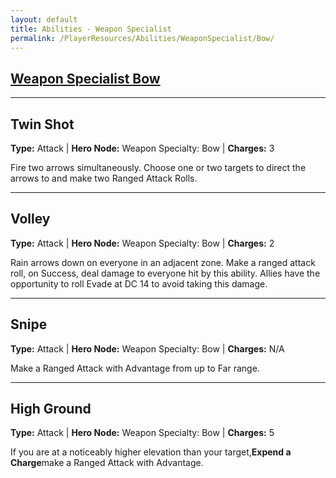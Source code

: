 ```yaml
---
layout: default
title: Abilities - Weapon Specialist
permalink: /PlayerResources/Abilities/WeaponSpecialist/Bow/
---
```

## [Weapon Specialist Bow](#Bow)

------------------------------------------------
## Twin Shot

**Type:** Attack 
| **Hero Node:** Weapon Specialty: Bow 
| **Charges:** 3

Fire two arrows simultaneously. Choose one or two targets to direct the arrows to and make two Ranged Attack Rolls.

------------------------------------------------
## Volley

**Type:** Attack 
| **Hero Node:** Weapon Specialty: Bow 
| **Charges:** 2

Rain arrows down on everyone in an adjacent zone. Make a ranged attack roll, on Success, deal damage to everyone hit by this ability. Allies have the opportunity to roll Evade at DC 14 to avoid taking this damage.

------------------------------------------------
## Snipe

**Type:** Attack 
| **Hero Node:** Weapon Specialty: Bow 
| **Charges:** N/A

Make a Ranged Attack with Advantage from up to Far range.

------------------------------------------------
## High Ground

**Type:** Attack 
| **Hero Node:** Weapon Specialty: Bow 
| **Charges:** 5

If you are at a noticeably higher elevation than your target,**Expend a Charge**make a Ranged Attack with Advantage.